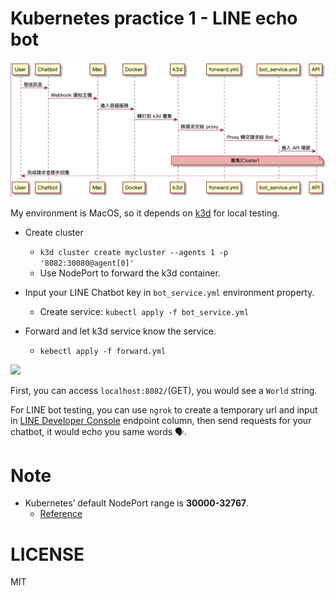 # Kubernetes practice 1 - LINE echo bot

![](https://raw.githubusercontent.com/louis70109/kubernetes-line-echo-bot/master/flow.png)

My environment is MacOS, so it depends on [k3d](https://github.com/rancher/k3d) for local testing.

- Create cluster

  - `k3d cluster create mycluster --agents 1 -p '8082:30080@agent[0]'`
  - Use NodePort to forward the k3d container.

- Input your LINE Chatbot key in `bot_service.yml` environment property.
  - Create service: `kubectl apply -f bot_service.yml`
- Forward and let k3d service know the service.
  - `kebectl apply -f forward.yml`

![](https://github.com/louis70109/kubernetes-line-echo-bot/blob/master/README.png)

First, you can access `localhost:8082/`(GET), you would see a `World` string.

For LINE bot testing, you can use `ngrok` to create a temporary url and input in [LINE Developer Console](https://developers.line.biz/console/) endpoint column, then send requests for your chatbot, it would echo you same words 🗣.

# Note

- Kubernetes’ default NodePort range is **30000-32767**.
  - [Reference](https://k3d.io/usage/guides/exposing_services/)

# LICENSE

MIT
